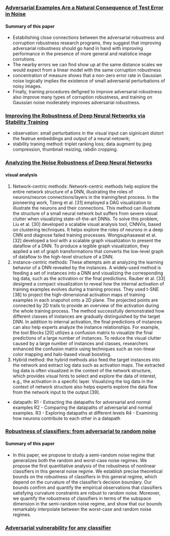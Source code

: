 ### [Adversarial Examples Are a Natural Consequence of Test Error in Noise](https://arxiv.org/pdf/1901.10513.pdf)

#### Summary of this paper

- Estabilishing close connections between the adversarial robustness and corruption robustness research programs, they suggest that improving adversarial robustness should go hand in hand with improving performance in the presence of more general and realistice image corrutions.
- The nearby errors we can find show up at the same distance scales we would expect from a linear model with the same corruption robustness
- concentration of measure shows that a non-zero error rate in Gaussian noise logically implies the existence of small adversarial perturbations of noisy images.
- Finally, training procedures defigned to improve adversarial robustness also improve many types of corruption robustness, and training on Gaussian noise moderately improves adversarial robustness. 

### [Improving the Robustness of Deep Neural Networks via Stability Training](https://static.googleusercontent.com/media/research.google.com/zh-CN//pubs/archive/45227.pdf)

- observation: small perturbations in the visual input can siginicant distort the featrue embeddings and output of a neural netowrk;
- stability traning method: triplet ranking loss; data augment by jpeg compression, thumbnail resizing, rabdin cropping.

### [Analyzing the Noise Robustness of Deep Neural Networks](https://arxiv.org/pdf/2001.09395.pdf)

#### visual analysis
1. Network-centric methods:
Network-centric methods help explore the entire network structure of a DNN, illustrating the
roles of neurons/neuron connections/layers in the training/test
process. In the pioneering work, Tzeng et al. [31] employed a DAG
visualization to illustrate the neurons and their connections. This
method can illustrate the structure of a small neural network but
suffers from severe visual clutter when visualizing state-of-the-art
DNNs. To solve this problem, Liu et al. [30] developed a scalable
visual analysis tool, CNNVis, based on clustering techniques. It
helps explore the roles of neurons in a deep CNN and diagnose
failed training processes. Wongsuphasawat et al. [32] developed a
tool with a scalable graph visualization to present the dataflow of
a DNN. To produce a legible graph visualization, they applied a
set of graph transformations that converts the low-level graph of
dataflow to the high-level structure of a DNN.
2. instance-centric methods:
These attempts aim at analyzing the learning behavior of a DNN
revealed by the instances. A widely-used method is feeding a set of
instances into a DNN and visualizing the corresponding log data,
such as the activation or the final predictions.
Rauber et al. [33] designed a compact visualization to reveal how the internal activation of training examples
evolves during a training process. They used t-SNE [38] to project
the high-dimensional activation maps of training examples in each
snapshot onto a 2D plane. The projected points are connected
by 2D trails to provide an overview of the activation during the
whole training process. The method successfully demonstrated how
different classes of instances are gradually distinguished by the
target DNN. In addition to internal activation, the final predictions
of instances can also help experts analyze the instance relationships.
For example, the tool Blocks [20] utilizes a confusion matrix to
visualize the final predictions of a large number of instances. To
reduce the visual clutter caused by a large number of instances and
classes, researchers enhanced the confusion matrix using techniques
such as non-linear color mapping and halo-based visual boosting.
3. Hybrid method:
the hybrid methods also feed the target instances
into the network and extract log data such as activation maps. The
extracted log data is often visualized in the context of the network
structure, which provides visual hints to select and explore the
data of interest, e.g., the activation in a specific layer. Visualizing
the log data in the context of network structure also helps experts
explore the data flow from the network input to the output [39].

- datapath: 
R1 - Extracting the datapaths for adversarial and normal
examples
R2 - Comparing the datapaths of adversarial and normal
examples.
R3 - Exploring datapaths at different levels
R4 - Examining how neurons contribute to each other in a
datapath



### [Robustness of classifiers: from adversarial to random noise](https://arxiv.org/pdf/1608.08967.pdf)

#### Summary of this paper

- In this paper, we propose to study a semi-random noise regime
that generalizes both the random and worst-case noise regimes. We propose
the first quantitative analysis of the robustness of nonlinear classifiers in this
general noise regime. We establish precise theoretical bounds on the robustness of
classifiers in this general regime, which depend on the curvature of the classifier’s
decision boundary. Our bounds confirm and quantify the empirical observations that
classifiers satisfying curvature constraints are robust to random noise. Moreover,
we quantify the robustness of classifiers in terms of the subspace dimension in
the semi-random noise regime, and show that our bounds remarkably interpolate
between the worst-case and random noise regimes. 

### [Adversarial vulnerability for any classifier](https://arxiv.org/abs/1802.08686)
